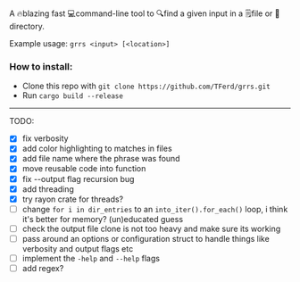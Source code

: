 A 🔥blazing fast 💻command-line tool to 🔍find a given input in a 🗒️file or 📁directory.

Example usage: `grrs <input> [<location>]`

### How to install:
- Clone this repo with `git clone https://github.com/TFerd/grrs.git`
- Run `cargo build --release`

___

TODO:
- [x] fix verbosity
- [x] add color highlighting to matches in files
- [x] add file name where the phrase was found
- [x] move reusable code into function
- [x] fix --output flag recursion bug
- [x] add threading
- [x] try rayon crate for threads?
- [ ] change `for i in dir_entries` to an `into_iter().for_each()` loop, i think it's better for memory? (un)educated guess
- [ ] check the output file clone is not too heavy and make sure its working
- [ ] pass around an options or configuration struct to handle things like verbosity and output flags etc
- [ ] implement the `-help` and `--help` flags
- [ ] add regex? 
